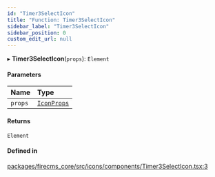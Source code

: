 ```yaml
---
id: "Timer3SelectIcon"
title: "Function: Timer3SelectIcon"
sidebar_label: "Timer3SelectIcon"
sidebar_position: 0
custom_edit_url: null
---
```


▸ **Timer3SelectIcon**(`props`): `Element`

#### Parameters

| Name | Type |
| :------ | :------ |
| `props` | [`IconProps`](../types/IconProps.md) |

#### Returns

`Element`

#### Defined in

[packages/firecms_core/src/icons/components/Timer3SelectIcon.tsx:3](https://github.com/FireCMSco/firecms/blob/d45f3739/packages/firecms_core/src/icons/components/Timer3SelectIcon.tsx#L3)

